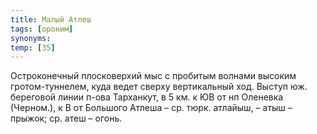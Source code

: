 ```yaml
---
title: Малый Атлеш
tags: [ороним]
synonyms:
temp: [З5]
---
```


Остроконечный плосковерхий мыс с пробитым волнами высоким гротом-туннелем, куда
ведет сверху вертикальный ход. Выступ юж. береговой линии п-ова Тарханкут, в 5
км. к ЮВ от нп Оленевка (Черном.), к В от Большого Атлеша – ср. тюрк. атлайыш, –
атыш – прыжок; ср. атеш – огонь.
